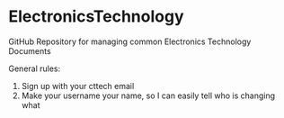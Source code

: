 # ElectronicsTechnology
GitHub Repository for managing common Electronics Technology Documents

General rules:
  1. Sign up with your cttech email
  2. Make your username your name, so I can easily tell who is changing what
